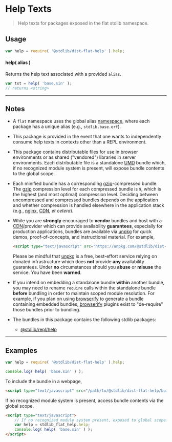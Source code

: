 <!--

@license Apache-2.0

Copyright (c) 2020 The Stdlib Authors.

Licensed under the Apache License, Version 2.0 (the "License");
you may not use this file except in compliance with the License.
You may obtain a copy of the License at

   http://www.apache.org/licenses/LICENSE-2.0

Unless required by applicable law or agreed to in writing, software
distributed under the License is distributed on an "AS IS" BASIS,
WITHOUT WARRANTIES OR CONDITIONS OF ANY KIND, either express or implied.
See the License for the specific language governing permissions and
limitations under the License.

-->

# Help Texts

> Help texts for packages exposed in the flat stdlib namespace.

<section class="intro">

</section>

<!-- /.intro -->

<section class="usage">

## Usage

```javascript
var help = require( '@stdlib/dist-flat-help' ).help;
```

#### help( alias )

Returns the help text associated with a provided `alias`.

```javascript
var txt = help( 'base.sin' );
// returns <string>
```

</section>

<!-- /.usage -->

* * *

<section class="notes">

## Notes

-   A `flat` namespace uses the global alias [namespace][@stdlib/namespace], where each package has a unique alias (e.g., `stdlib.base.erf`).

-   This package is provided in the event that one wants to independently consume help texts in contexts other than a REPL environment.

-   This package contains distributable files for use in browser environments or as shared ("vendored") libraries in server environments. Each distributable file is a standalone [UMD][umd] bundle which, if no recognized module system is present, will expose bundle contents to the global scope.

-   Each minified bundle has a corresponding [gzip][gzip]-compressed bundle. The [gzip][gzip] compression level for each compressed bundle is `9`, which is the highest (and most optimal) compression level. Deciding between uncompressed and compressed bundles depends on the application and whether compression is handled elsewhere in the application stack (e.g., [nginx][nginx], [CDN][cdn], _et cetera_).

-   While you are **strongly** encouraged to **vendor** bundles and host with a [CDN][cdn]/provider which can provide availability **guarantees**, especially for production applications, bundles are available via [unpkg][unpkg] for quick demos, proof-of-concepts, and instructional material. For example,

    ```html
    <script type="text/javascript" src="https://unpkg.com/@stdlib/dist-flat-help/build/bundle.min.js"></script>
    ```

    Please be mindful that [unpkg][unpkg] is a free, best-effort service relying on donated infrastructure which does **not** provide **any** availability guarantees. Under **no** circumstances should you **abuse** or **misuse** the service. You have been **warned**.

-   If you intend on embedding a standalone bundle **within** another bundle, you may need to rename `require` calls within the standalone bundle **before** bundling in order to maintain scoped module resolution. For example, if you plan on using [browserify][browserify] to generate a bundle containing embedded bundles, [browserify][browserify] plugins exist to "de-require" those bundles prior to bundling.

-   The bundles in this package contains the following stdlib packages:

    -   [@stdlib/repl/help][@stdlib/repl/help]

</section>

<!-- /.notes -->

* * *

<section class="examples">

## Examples

<!-- eslint no-undef: "error" -->

```javascript
var help = require( '@stdlib/dist-flat-help' ).help;

console.log( help( 'base.sin' ) );
```

To include the bundle in a webpage,

```html
<script type="text/javascript" src="/path/to/@stdlib/dist-flat-help/build/bundle.min.js"></script>
```

If no recognized module system is present, access bundle contents via the global scope.

```html
<script type="text/javascript">
    // If no recognized module system present, exposed to global scope:
    var help = stdlib_flat_help.help;
    console.log( help( 'base.sin' ) );
</script>
```

</section>

<!-- /.examples -->

<section class="links">

[stdlib]: https://github.com/stdlib-js/stdlib

[@stdlib/namespace]: https://github.com/stdlib-js/stdlib/tree/develop/lib/node_modules/%40stdlib/namespace

[@stdlib/repl/help]: https://github.com/stdlib-js/stdlib/tree/develop/lib/node_modules/%40stdlib/repl/help

[umd]: https://github.com/umdjs/umd

[gzip]: https://en.wikipedia.org/wiki/Gzip

[nginx]: http://nginx.org/en/docs/

[cdn]: https://en.wikipedia.org/wiki/Content_delivery_network

[unpkg]: https://unpkg.com/#/

[browserify]: https://github.com/browserify/browserify

</section>

<!-- /.links -->

